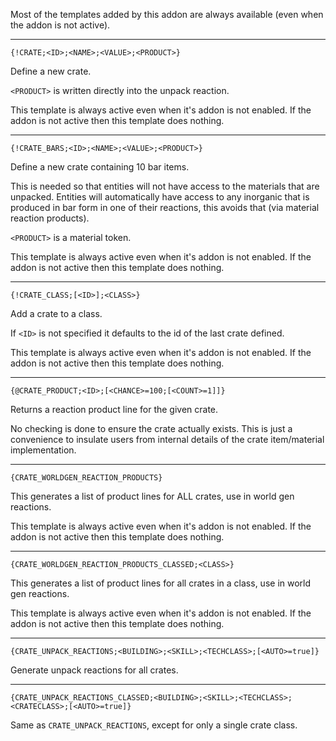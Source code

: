 
Most of the templates added by this addon are always available (even when the addon is not active).

 * * * * * * * * * * * * * * * * * * * * * * * * * * * * * * * * * * * * * * * * * * * * * * * * * *

	{!CRATE;<ID>;<NAME>;<VALUE>;<PRODUCT>}

Define a new crate.

`<PRODUCT>` is written directly into the unpack reaction.

This template is always active even when it's addon is not enabled.
If the addon is not active then this template does nothing.

 * * * * * * * * * * * * * * * * * * * * * * * * * * * * * * * * * * * * * * * * * * * * * * * * * *

	{!CRATE_BARS;<ID>;<NAME>;<VALUE>;<PRODUCT>}

Define a new crate containing 10 bar items.

This is needed so that entities will not have access to the materials that are unpacked. Entities
will automatically have access to any inorganic that is produced in bar form in one of their
reactions, this avoids that (via material reaction products).

`<PRODUCT>` is a material token.
	
This template is always active even when it's addon is not enabled.
If the addon is not active then this template does nothing.

 * * * * * * * * * * * * * * * * * * * * * * * * * * * * * * * * * * * * * * * * * * * * * * * * * *

	{!CRATE_CLASS;[<ID>];<CLASS>}

Add a crate to a class.

If `<ID>` is not specified it defaults to the id of the last crate defined.

This template is always active even when it's addon is not enabled.
If the addon is not active then this template does nothing.

 * * * * * * * * * * * * * * * * * * * * * * * * * * * * * * * * * * * * * * * * * * * * * * * * * *

	{@CRATE_PRODUCT;<ID>;[<CHANCE>=100;[<COUNT>=1]]}

Returns a reaction product line for the given crate.

No checking is done to ensure the crate actually exists. This is just a convenience to insulate users
from internal details of the crate item/material implementation.

 * * * * * * * * * * * * * * * * * * * * * * * * * * * * * * * * * * * * * * * * * * * * * * * * * *

	{CRATE_WORLDGEN_REACTION_PRODUCTS}

This generates a list of product lines for ALL crates, use in world gen reactions.

This template is always active even when it's addon is not enabled.
If the addon is not active then this template does nothing.

 * * * * * * * * * * * * * * * * * * * * * * * * * * * * * * * * * * * * * * * * * * * * * * * * * *

	{CRATE_WORLDGEN_REACTION_PRODUCTS_CLASSED;<CLASS>}

This generates a list of product lines for all crates in a class, use in world gen reactions.

This template is always active even when it's addon is not enabled.
If the addon is not active then this template does nothing.

 * * * * * * * * * * * * * * * * * * * * * * * * * * * * * * * * * * * * * * * * * * * * * * * * * *

	{CRATE_UNPACK_REACTIONS;<BUILDING>;<SKILL>;<TECHCLASS>;[<AUTO>=true]}

Generate unpack reactions for all crates.

 * * * * * * * * * * * * * * * * * * * * * * * * * * * * * * * * * * * * * * * * * * * * * * * * * *

	{CRATE_UNPACK_REACTIONS_CLASSED;<BUILDING>;<SKILL>;<TECHCLASS>;<CRATECLASS>;[<AUTO>=true]}

Same as `CRATE_UNPACK_REACTIONS`, except for only a single crate class.
